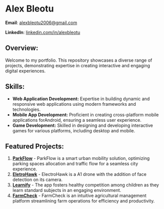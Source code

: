 # Alex Bleotu

**Email**: [alexbleotu2006@gmail.com](mailto:alexbleotu2006@gmail.com)

**LinkedIn**: [linkedin.com/in/alexbleotu](https://www.linkedin.com/in/alexbleotu/)

## Overview:

Welcome to my portfolio. This repository showcases a diverse range of projects, demonstrating expertise in creating interactive and engaging digital experiences.

## Skills:

-   **Web Application Development:** Expertise in building dynamic and responsive web applications using modern frameworks and technologies.
-   **Mobile App Development:** Proficient in creating cross-platform mobile applications forAndroid, ensuring a seamless user experience.
-   **Game Development:** Skilled in designing and developing interactive games for various platforms, including desktop and mobile.

## Featured Projects:

1. [**ParkFlow**](https://github.com/DpitBv2/parkflow) - ParkFlow is a smart urban mobility solution, optimizing parking spaces allocation and traffic flow for a seamless city experience. 
2. [**EletroHawk**](https://github.com/adollarmight/ElectroHAWK) - ElectroHawk is a A1 drone with the addition of face detection on its camera.
3. [**Learnify**](https://github.com/alex-bleotu/Learnify) - The app fosters healthy competition among children as they learn standard subjects in an engaging environment.
4. [**FarmCheck**](https://github.com/in-th3-l00p/farmcheck-remastered) - FarmCheck is an intuitive agricultural management platform streamlining farm operations for efficiency and productivity.

